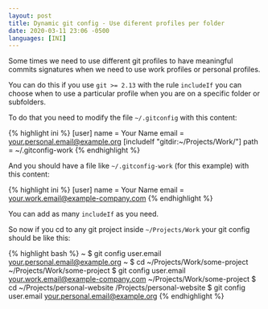 ```yaml
---
layout: post
title: Dynamic git config - Use diferent profiles per folder
date: 2020-03-11 23:06 -0500
languages: [INI]
---
```


Some times we need to use different git profiles to have meaningful commits signatures when we need to use work profiles or personal profiles.

You can do this if you use `git >= 2.13` with the rule `includeIf` you can choose when to use a particular profile when
you are on a specific folder or subfolders.

To do that you need to modify the file `~/.gitconfig` with this content:

{% highlight ini %}
[user]
    name = Your Name
    email = your.personal.email@example.org
[includeIf "gitdir:~/Projects/Work/"]
    path = ~/.gitconfig-work
{% endhighlight %}

And you should have a file like `~/.gitconfig-work` (for this example) with this content:

{% highlight ini %}
[user]
    name = Your Name
    email = your.work.email@example-company.com
{% endhighlight %}

You can add as many `includeIf` as you need.

So now if you cd to any git project inside `~/Projects/Work` your git config should be like this:

{% highlight bash %}
~ $ git config user.email
your.personal.email@example.org
~ $ cd ~/Projects/Work/some-project
~/Projects/Work/some-project $ git config user.email
your.work.email@example-company.com
~/Projects/Work/some-project $ cd ~/Projects/personal-website
/Projects/personal-website $ git config user.email
your.personal.email@example.org
{% endhighlight %}
